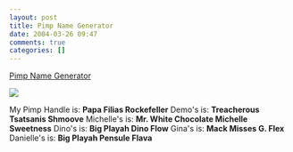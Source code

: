 ```yaml
---
layout: post
title: Pimp Name Generator
date: 2004-03-26 09:47
comments: true
categories: []
---
```

<a href="http://www.playerappreciate.com/pimphandle.asp">Pimp Name Generator</a>

<img src="http://www.playerappreciate.com/images/pimpofthemonthApril_small.gif" border="0">

My Pimp Handle is: <b>Papa Filias Rockefeller</b>
Demo's is: <b>Treacherous Tsatsanis Shmoove</b>
Michelle's is: <b>Mr. White Chocolate Michelle Sweetness</b>
Dino's is: <b>Big Playah Dino Flow</b>
Gina's is: <b>Mack Misses G. Flex</b>
Danielle's is: <b>Big Playah Pensule Flava</b>
